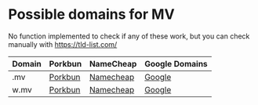 # Possible domains for MV

No function implemented to check if any of these work, but you can check manually with https://tld-list.com/

| Domain | Porkbun | NameCheap | Google Domains |
|---|---|---|---|
| .mv | [Porkbun](https://porkbun.com/checkout/search?prb=e814663da1&tlds=&idnLanguage=&search=search&q=.mv) | [Namecheap](https://www.namecheap.com/domains/registration/results/?domain=.mv) | [Google](https://domains.google.com/registrar/search?searchTerm=.mv) |
| w.mv | [Porkbun](https://porkbun.com/checkout/search?prb=e814663da1&tlds=&idnLanguage=&search=search&q=w.mv) | [Namecheap](https://www.namecheap.com/domains/registration/results/?domain=w.mv) | [Google](https://domains.google.com/registrar/search?searchTerm=w.mv) |
